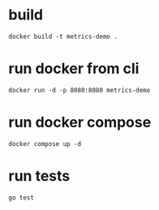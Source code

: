 # build
`docker build -t metrics-demo .`

# run docker from cli
`docker run -d -p 8080:8080 metrics-demo`

# run docker compose
`docker compose up -d`

# run tests
`go test`